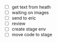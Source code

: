- [ ] get text from heath
- [ ] waiting on images
- [ ] send to eric
- [ ] review
- [ ] create stage env
- [ ] move code to stage

